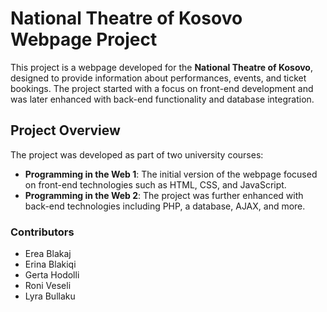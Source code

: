 # National Theatre of Kosovo Webpage Project

This project is a webpage developed for the **National Theatre of Kosovo**, designed to provide information about performances, events, and ticket bookings. The project started with a focus on front-end development and was later enhanced with back-end functionality and database integration.

## Project Overview

The project was developed as part of two university courses:

- **Programming in the Web 1**: The initial version of the webpage focused on front-end technologies such as HTML, CSS, and JavaScript.
- **Programming in the Web 2**: The project was further enhanced with back-end technologies including PHP, a database, AJAX, and more.

### Contributors
- Erea Blakaj
- Erina Blakiqi
- Gerta Hodolli
- Roni Veseli
- Lyra Bullaku
